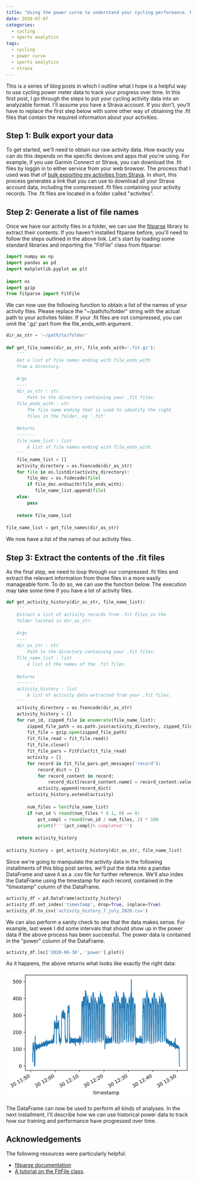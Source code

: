 ```yaml
---
title: "Using the power curve to understand your cycling performance. Part 1: getting the data."
date: 2020-07-07
categories:
  - cycling
  - sports analytics
tags:
  - cycling
  - power curve
  - sports analytics
  - strava
---
```


This is a series of blog posts in which I outline what I hope is a helpful way to use cycling power meter data to track your progress over time. In this first post, I go through the steps to put your cycling activity data into an analyzable format. I'll assume you have a Strava account. If you don't, you'll have to replace the first step below with some other way of obtaining the .fit files that contain the required information about your activities.

## Step 1: Bulk export your data

To get started, we'll need to obtain our raw activity data. How exactly you can do this depends on the specific devices and apps that you're using. For example, if you use Garmin Connect or Strava, you can download the .fit files by loggin in to either service from your web browser. The process that I used was that of [bulk exporting my activities from Strava](https://support.strava.com/hc/en-us/articles/216918437-Exporting-your-Data-and-Bulk-Export). In short, this process generates a link that you can use to download all your Strava account data, including the compressed .fit files containing your activity records. The .fit files are located in a folder called "activites". 

## Step 2: Generate a list of file names

Once we have our activity files in a folder, we can use the [fitparse](https://github.com/dtcooper/python-fitparse) library to extract their contents. If you haven't installed fitparse before, you'll need to follow the steps outlined in the above link. Let's start by loading some standard libraries and importing the "FitFile" class from fitparse:

```python
import numpy as np
import pandas as pd
import matplotlib.pyplot as plt

import os
import gzip
from fitparse import FitFile
```

We can now use the following function to obtain a list of the names of your activity files. Please replace the "~/path/to/folder" string with the actual path to your activites folder. If your .fit files are not compressed, you can omit the '.gz' part from the file_ends_with argument.

```python
dir_as_str = '~/path/to/folder'

def get_file_names(dir_as_str, file_ends_with='.fit.gz'):
    '''
    Get a list of file names ending with file_ends_with
    from a directory.

    Args
    ----
    dir_as_str : str
        Path to the directory containing your .fit files.
    file_ends_with : str
        The file name ending that is used to identify the right
        files in the folder, eg '.fit'

    Returns
    -------
    file_name_list : list
        A list of file names ending with file_ends_with.
    '''
    file_name_list = []
    activity_directory = os.fsencode(dir_as_str)
    for file in os.listdir(activity_directory):
        file_dec = os.fsdecode(file)
        if file_dec.endswith(file_ends_with):
           file_name_list.append(file)
    else:
        pass

    return file_name_list

file_name_list = get_file_names(dir_as_str)
```
We now have a list of the names of our activity files.

## Step 3: Extract the contents of the .fit files

As the final step, we need to loop through our compressed .fit files and extract the relevant information from those files in a more easily manageable form. To do so, we can use the function below. The execution may take some time if you have a lot of activity files.

```python
def get_activity_history(dir_as_str, file_name_list):
    '''
    Extract a list of activity records from .fit files in the
    folder located in dir_as_str.

    Args
    ----
    dir_as_str : str
        Path to the directory containing your .fit files.
    file_name_list : list
        A list of the names of the .fit files.

    Returns
    -------
    activity_history : list
        A list of activity data extracted from your .fit files.
    '''
    activity_directory = os.fsencode(dir_as_str)
    activity_history = []
    for run_id, zipped_file in enumerate(file_name_list):
        zipped_file_path = os.path.join(activity_directory, zipped_file)
        fit_file = gzip.open(zipped_file_path)
        fit_file_read = fit_file.read()
        fit_file.close()
        fit_file_pars = FitFile(fit_file_read)
        activity = []
        for record in fit_file_pars.get_messages('record'):
            record_dict = {}
            for record_content in record:
                record_dict[record_content.name] = record_content.value
            activity.append(record_dict)
        activity_history.extend(activity)

        num_files = len(file_name_list)
        if run_id % round(num_files * 0.1, 0) == 0:
            pct_compl = round(run_id / num_files, 2) * 100
            print(f'''{pct_compl}% completed''')

    return activity_history

activity_history = get_activity_history(dir_as_str, file_name_list)
```
Since we're going to manipulate the activity data in the following installments of this blog post series, we'll put the data into a pandas DataFrame and save it as a .csv file for further reference. We'll also index the DataFrame using the timestamp for each record, contained in the "timestamp" column of the DataFrame.

```python
activity_df = pd.DataFrame(activity_history)
activity_df.set_index('timestamp', drop=True, inplace=True)
activity_df.to_csv('activity_history_7_july_2020.csv')
```

We can also perform a sanity check to see that the data makes sense. For example, last week I did some intervals that should show up in the power data if the above process has been successful. The power data is contained in the "power" column of the DataFrame.

```python
activity_df.loc['2020-06-30', 'power'].plot()
```
As it happens, the above returns what looks like exactly the right data:

![interval plot](https://github.com/t-tte/t-tte.github.io/blob/master/assets/images/intervals_plot.png)

The DataFrame can now be used to perform all kinds of analyses. In the next installment, I'll describe how we can use historical power data to track how our training and performance have progressed over time.

## Acknowledgements

The following resources were particularly helpful:
* [fitparse documentation](https://pythonhosted.org/fitparse/)
* [A tutorial on the FitFile class](http://johannesjacob.com/2019/03/13/analyze-your-cycling-data-python/).